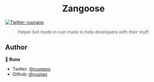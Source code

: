 <h1 align="center">Zangoose</h1>
<p>
  <a href="https://twitter.com/ruunaoo" target="_blank">
    <img alt="Twitter: ruunaoo" src="https://img.shields.io/twitter/follow/ruunaoo.svg?style=social" />
  </a>
</p>

> Helper bot made in rust made to help developers with their stuff

## Author

👤 **Runa**

* Twitter: [@ruunaoo](https://twitter.com/ruunaoo)
* Github: [@ruunao](https://github.com/ruunao)